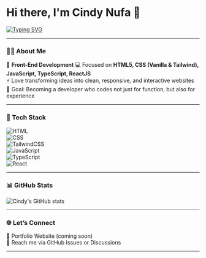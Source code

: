 # Hi there, I'm Cindy Nufa 👋  

[![Typing SVG](https://readme-typing-svg.demolab.com?font=Fira+Code&pause=1000&color=36BCF7&width=435&lines=Front-End+Developer;Always+Learning+New+Things)](https://git.io/typing-svg)

---

### 👨‍💻 About Me  
🌱 **Front-End Development**
💻 Focused on **HTML5, CSS (Vanilla & Tailwind), JavaScript, TypeScript, ReactJS**  
⚡ Love transforming ideas into clean, responsive, and interactive websites  
🎯 Goal: Becoming a developer who codes not just for function, but also for experience  

---

### 🚀 Tech Stack  
![HTML](https://img.shields.io/badge/HTML5-E34F26?style=for-the-badge&logo=html5&logoColor=white)  
![CSS](https://img.shields.io/badge/CSS3-1572B6?style=for-the-badge&logo=css3&logoColor=white)  
![TailwindCSS](https://img.shields.io/badge/Tailwind_CSS-38B2AC?style=for-the-badge&logo=tailwind-css&logoColor=white)  
![JavaScript](https://img.shields.io/badge/JavaScript-F7DF1E?style=for-the-badge&logo=javascript&logoColor=black)  
![TypeScript](https://img.shields.io/badge/TypeScript-3178C6?style=for-the-badge&logo=typescript&logoColor=white)  
![React](https://img.shields.io/badge/React-20232A?style=for-the-badge&logo=react&logoColor=61DAFB)  

---

### 📊 GitHub Stats  
![Cindy's GitHub stats](https://github-readme-stats.vercel.app/api?username=CINDYNUFA&show_icons=true&theme=radical)  

---

### 🌐 Let’s Connect  
💼 Portfolio Website (coming soon)  
📩 Reach me via GitHub Issues or Discussions  

---
